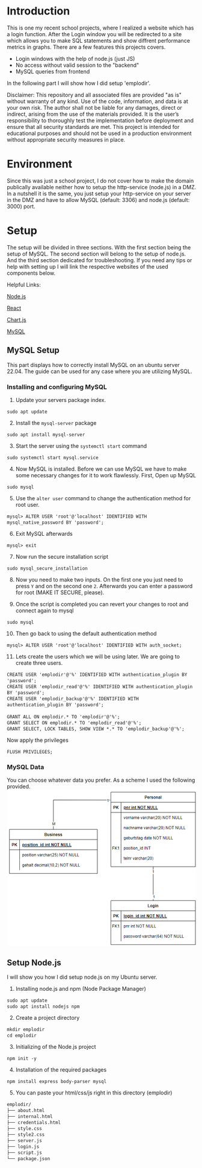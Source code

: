 # Introduction
This is one my recent school projects, where I realized a website which has a login function.
After the Login window you will be redirected to a site which allows you to make SQL statements and show diffrent performance metrics in graphs.
There are a few features this projects covers.

- Login windows with the help of node.js (just JS)
- No access without valid session to the "backend"
- MySQL queries from frontend

In the following part I will show how I did setup 'emplodir'.

Disclaimer: This repository and all associated files are provided "as is" without warranty of any kind. Use of the code, information, and data is at your own risk. The author shall not be liable for any damages, direct or indirect, arising from the use of the materials provided. It is the user’s responsibility to thoroughly test the implementation before deployment and ensure that all security standards are met. This project is intended for educational purposes and should not be used in a production environment without appropriate security measures in place.

# Environment
Since this was just a school project, I do not cover how to make the domain publically available neither how to setup the http-service (node.js) in a DMZ. In a nutshell it is the same, you just setup your http-service on your server in the DMZ and have to allow MySQL (default: 3306) and node.js (default: 3000) port.

# Setup
The setup will be divided in three sections. With the first section being the setup of MySQL. The second section will belong to the setup of node.js. And the third section dedicated for troubleshooting. If you need any tips or help with setting up I will link the respective websites of the used components below.

Helpful Links:

[Node.js](https://nodejs.org/en)

[React](https://react.dev/)

[Chart.js](https://www.chartjs.org/)

[MySQL](https://www.mysql.com/)

## MySQL Setup
This part displays how to correctly install MySQL on an ubuntu server 22.04. The guide can be used for any case where you are utilizing MySQL.

### Installing and configuring MySQL
1. Update your servers package index.
```
sudo apt update
```

2. Install the ```mysql-server``` package
```
sudo apt install mysql-server
```

3. Start the server using the ```systemctl start``` command
```
sudo systemctl start mysql.service
```

4. Now MySQL is installed. Before we can use MySQL we have to make some necessary changes for it to work flawlessly. First, Open up MySQL
```
sudo mysql
```

5. Use the ```alter user``` command to change the authentication method for root user.
```
mysql> ALTER USER 'root'@'localhost' IDENTIFIED WITH mysql_native_password BY 'password';
```

6. Exit MySQL afterwards
```
mysql> exit
```

7. Now run the secure installation script
```
sudo mysql_secure_installation
```

8. Now you need to make two inputs. On the first one you just need to press ```Y``` and on the second one ```2```. Afterwards you can enter a password for root (MAKE IT SECURE, please).

9. Once the script is completed you can revert your changes to root and connect again to mysql
```
sudo mysql
```

10. Then go back to using the default authentication method
```
mysql> ALTER USER 'root'@'localhost' IDENTIFIED WITH auth_socket;
```

11. Lets create the users which we will be using later. We are going to create three users.
```
CREATE USER 'emplodir'@'%' IDENTIFIED WITH authentication_plugin BY 'password';
CREATE USER 'emplodir_read'@'%' IDENTIFIED WITH authentication_plugin BY 'password';
CREATE USER 'emplodir_backup'@'%' IDENTIFIED WITH authentication_plugin BY 'password';

GRANT ALL ON emplodir.* TO 'emplodir'@'%';
GRANT SELECT ON emplodir.* TO 'emplodir_read'@'%';
GRANT SELECT, LOCK TABLES, SHOW VIEW *.* TO 'emplodir_backup'@'%';
```
Now apply the privileges
```
FLUSH PRIVILEGES;
```

### MySQL Data
You can choose whatever data you prefer. As a scheme I used the following provided.
![ERD](ERD.png)

## Setup Node.js
I will show you how I did setup node.js on my Ubuntu server.

1. Installing node.js and npm (Node Package Manager)
```
sudo apt update
sudo apt install nodejs npm
```

2. Create a project directory
```
mkdir emplodir
cd emplodir
```

3. Initializing of the Node.js project
```
npm init -y
```

4. Installation of the required packages
```
npm install express body-parser mysql
```

5. You can paste your html/css/js right in this directory (emplodir)
```
emplodir/
├── about.html
├── internal.html
├── credentials.html
├── style.css
├── style2.css
├── server.js
├── login.js
├── script.js
└── package.json

```
